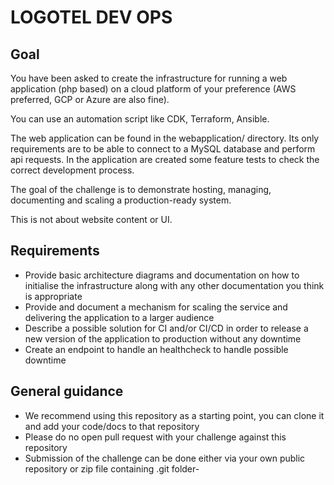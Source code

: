# LOGOTEL DEV OPS

## Goal

You have been asked to create the infrastructure for running a web application (php based) on a cloud platform of your preference (AWS preferred, GCP or Azure are also fine).

You can use an automation script like CDK, Terraform, Ansible.

The web application can be found in the webapplication/ directory. Its only requirements are to be able to connect to a MySQL database and perform api requests.
In the application are created some feature tests to check the correct development process.

The goal of the challenge is to demonstrate hosting, managing, documenting and scaling a production-ready system.

This is not about website content or UI.

## Requirements

- Provide basic architecture diagrams and documentation on how to initialise the infrastructure along with any other documentation you think is appropriate
- Provide and document a mechanism for scaling the service and delivering the application to a larger audience
- Describe a possible solution for CI and/or CI/CD in order to release a new version of the application to production without any downtime
- Create an endpoint to handle an healthcheck to handle possible downtime


## General guidance

- We recommend using this repository as a starting point, you can clone it and add your code/docs to that repository
- Please do no open pull request with your challenge against this repository
- Submission of the challenge can be done either via your own public repository or zip file containing .git folder-